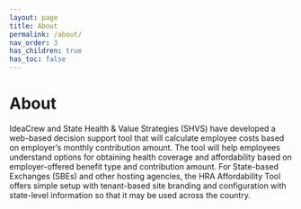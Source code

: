 ```yaml
---
layout: page
title: About
permalink: /about/
nav_order: 3
has_children: true
has_toc: false
---
```


# **About**

IdeaCrew and State Health & Value Strategies (SHVS) have developed a web-based decision support tool that will calculate employee costs based on employer’s monthly contribution amount. The tool will help employees understand options for obtaining health coverage and affordability based on employer-offered benefit type and contribution amount. For State-based Exchanges (SBEs) and other hosting agencies, the HRA Affordability Tool offers simple setup with tenant-based site branding and configuration with state-level information so that it may be used across the country.

